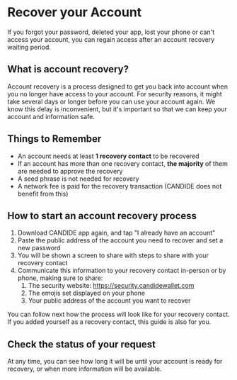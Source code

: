 # Recover your Account  

If you forgot your password, deleted your app, lost your phone or can't access your account, you can regain access after an account recovery waiting period.

## What is account recovery?

Account recovery is a process designed to get you back into account when you no longer have access to your account. For security reasons, it might take several days or longer before you can use your account again. We know this delay is inconvenient, but it's important so that we can keep your account and information safe.

## Things to Remember

- An account needs at least **1 recovery contact** to be recovered
- If an account has more than one recovery contact, **the majority** of them are needed to approve the recovery
- A seed phrase is not needed for recovery
- A network fee is paid for the recovery transaction (CANDIDE does not benefit from this)

## How to start an account recovery process

1. Download CANDIDE app again, and tap "I already have an account"
2. Paste the public address of the account you need to recover and set a new password
3. You will be shown a screen to share with steps to share with your recovery contact
4. Communicate this information to your recovery contact in-person or by phone, making sure to share:
   1. The security website: https://security.candidewallet.com
   2.  The emojis set displayed on your phone
   3. Your public address of the account you want to recover

You can follow next how the process will look like for your recovery contact. If you added yourself as a recovery contact, this guide is also for you.


## Check the status of your request

At any time, you can see how long it will be until your account is ready for recovery, or when more information will be available.

